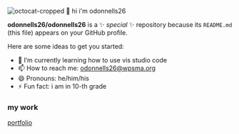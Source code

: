 ![octocat-cropped](https://github.com/odonnells26/odonnells26/assets/155670752/22c0bfb3-6d43-4593-a7e0-e4973db4a781)
 👋 hi i'm odonnells26


**odonnells26/odonnells26** is a ✨ _special_ ✨ repository because its `README.md` (this file) appears on your GitHub profile.

Here are some ideas to get you started:

- 🌱 I’m currently learning how to use vis studio code
- 📫 How to reach me: odonnells26@wpsma.org
- 😄 Pronouns: he/him/his
- ⚡ Fun fact: i am in 10-th grade 
 ### my work
 [portfolio]( https://odonnells26.github.io/portfolio/)
